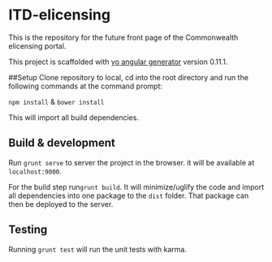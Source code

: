 # ITD-elicensing
This is the repository for the future front page of the Commonwealth elicensing portal.

This project is scaffolded with [yo angular generator](https://github.com/yeoman/generator-angular)
version 0.11.1.

##Setup
Clone repository to local, cd into the root directory and run the following commands at the command prompt:

`npm install`  &  `bower install`

This will import all build dependencies.

## Build & development

Run `grunt serve` to server the project in the browser.  it will be available at `localhost:9000`. 

For the build step run`grunt build`. It will minimize/uglify the code and import all dependencies into one package to the `dist` folder.  That package can then be deployed to the server.

## Testing

Running `grunt test` will run the unit tests with karma.


